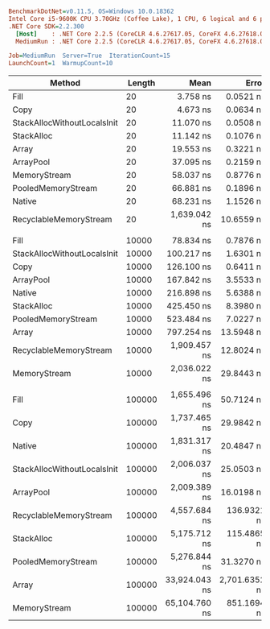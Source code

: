 ``` ini

BenchmarkDotNet=v0.11.5, OS=Windows 10.0.18362
Intel Core i5-9600K CPU 3.70GHz (Coffee Lake), 1 CPU, 6 logical and 6 physical cores
.NET Core SDK=2.2.300
  [Host]    : .NET Core 2.2.5 (CoreCLR 4.6.27617.05, CoreFX 4.6.27618.01), 64bit RyuJIT
  MediumRun : .NET Core 2.2.5 (CoreCLR 4.6.27617.05, CoreFX 4.6.27618.01), 64bit RyuJIT

Job=MediumRun  Server=True  IterationCount=15  
LaunchCount=1  WarmupCount=10  

```
|                      Method | Length |          Mean |         Error |        StdDev |  Ratio | RatioSD |   Gen 0 |   Gen 1 |   Gen 2 | Allocated |
|---------------------------- |------- |--------------:|--------------:|--------------:|-------:|--------:|--------:|--------:|--------:|----------:|
|                        Fill |     20 |      3.758 ns |     0.0521 ns |     0.0487 ns |   0.80 |    0.02 |       - |       - |       - |         - |
|                        Copy |     20 |      4.673 ns |     0.0634 ns |     0.0593 ns |   1.00 |    0.00 |       - |       - |       - |         - |
| StackAllocWithoutLocalsInit |     20 |     11.070 ns |     0.0508 ns |     0.0475 ns |   2.37 |    0.03 |       - |       - |       - |         - |
|                  StackAlloc |     20 |     11.142 ns |     0.1076 ns |     0.0898 ns |   2.38 |    0.04 |       - |       - |       - |         - |
|                       Array |     20 |     19.553 ns |     0.3221 ns |     0.3013 ns |   4.18 |    0.08 |  0.0007 |       - |       - |      48 B |
|                   ArrayPool |     20 |     37.095 ns |     0.2159 ns |     0.2019 ns |   7.94 |    0.11 |       - |       - |       - |         - |
|                MemoryStream |     20 |     58.037 ns |     0.8776 ns |     0.7779 ns |  12.41 |    0.27 |  0.0056 |       - |       - |     352 B |
|          PooledMemoryStream |     20 |     66.881 ns |     0.1896 ns |     0.1773 ns |  14.31 |    0.18 |  0.0010 |       - |       - |      64 B |
|                      Native |     20 |     68.231 ns |     1.1526 ns |     1.0781 ns |  14.60 |    0.37 |       - |       - |       - |         - |
|      RecyclableMemoryStream |     20 |  1,639.042 ns |    10.6559 ns |     9.9676 ns | 350.80 |    4.60 |  0.0057 |       - |       - |     448 B |
|                             |        |               |               |               |        |         |         |         |         |           |
|                        Fill |  10000 |     78.834 ns |     0.7876 ns |     0.7367 ns |   0.63 |    0.01 |       - |       - |       - |         - |
| StackAllocWithoutLocalsInit |  10000 |    100.217 ns |     1.6301 ns |     1.5248 ns |   0.79 |    0.01 |       - |       - |       - |         - |
|                        Copy |  10000 |    126.100 ns |     0.6411 ns |     0.5353 ns |   1.00 |    0.00 |       - |       - |       - |         - |
|                   ArrayPool |  10000 |    167.842 ns |     3.5533 ns |     3.3237 ns |   1.34 |    0.03 |       - |       - |       - |         - |
|                      Native |  10000 |    216.898 ns |     5.6388 ns |     4.9986 ns |   1.72 |    0.04 |       - |       - |       - |         - |
|                  StackAlloc |  10000 |    425.450 ns |     8.3980 ns |     7.8555 ns |   3.36 |    0.05 |       - |       - |       - |         - |
|          PooledMemoryStream |  10000 |    523.484 ns |     7.0227 ns |     6.5690 ns |   4.14 |    0.05 |       - |       - |       - |      64 B |
|                       Array |  10000 |    797.254 ns |    13.5948 ns |    12.7166 ns |   6.33 |    0.10 |  0.1593 |       - |       - |   10024 B |
|      RecyclableMemoryStream |  10000 |  1,909.457 ns |    12.8024 ns |    11.9754 ns |  15.14 |    0.12 |  0.0038 |       - |       - |     448 B |
|                MemoryStream |  10000 |  2,036.022 ns |    29.8443 ns |    26.4562 ns |  16.16 |    0.22 |  0.3929 |  0.0076 |       - |   28816 B |
|                             |        |               |               |               |        |         |         |         |         |           |
|                        Fill | 100000 |  1,655.496 ns |    50.7124 ns |    47.4365 ns |   0.95 |    0.03 |       - |       - |       - |         - |
|                        Copy | 100000 |  1,737.465 ns |    29.9842 ns |    26.5802 ns |   1.00 |    0.00 |       - |       - |       - |         - |
|                      Native | 100000 |  1,831.317 ns |    20.4847 ns |    18.1592 ns |   1.05 |    0.02 |       - |       - |       - |         - |
| StackAllocWithoutLocalsInit | 100000 |  2,006.037 ns |    25.0503 ns |    23.4320 ns |   1.15 |    0.02 |       - |       - |       - |         - |
|                   ArrayPool | 100000 |  2,009.389 ns |    16.0198 ns |    14.9849 ns |   1.16 |    0.02 |       - |       - |       - |         - |
|      RecyclableMemoryStream | 100000 |  4,557.684 ns |   136.9321 ns |   121.3867 ns |   2.62 |    0.06 |       - |       - |       - |     448 B |
|                  StackAlloc | 100000 |  5,175.712 ns |   115.4865 ns |   108.0262 ns |   2.98 |    0.09 |       - |       - |       - |         - |
|          PooledMemoryStream | 100000 |  5,276.844 ns |    31.3270 ns |    27.7706 ns |   3.04 |    0.05 |       - |       - |       - |      64 B |
|                       Array | 100000 | 33,924.043 ns | 2,701.6352 ns | 2,255.9878 ns |  19.56 |    1.26 | 31.1890 | 31.1890 | 31.1890 |  100024 B |
|                MemoryStream | 100000 | 65,104.760 ns |   851.1694 ns |   796.1844 ns |  37.45 |    0.83 | 36.8652 | 36.8652 | 36.8652 |  258273 B |
